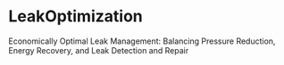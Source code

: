 # LeakOptimization
Economically Optimal Leak Management: Balancing Pressure Reduction, Energy Recovery, and Leak Detection and Repair 

